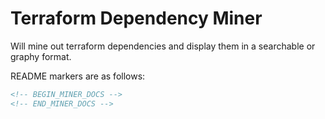 # Terraform Dependency Miner

Will mine out terraform dependencies and display them in a searchable or graphy format. 

README markers are as follows:
```markdown
<!-- BEGIN_MINER_DOCS -->
<!-- END_MINER_DOCS -->
```


